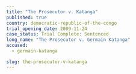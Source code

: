 ```yaml
---
title: "The Prosecutor v. Katanga"
published: true
country: democratic-republic-of-the-congo
trial_opening_date: 2009-11-24
case_status: Trial Complete: Sentenced
long_name: "The Prosecutor v. Germain Katanga"
accused:
  - germain-katanga

slug: the-prosecutor-v-katanga
---
```

